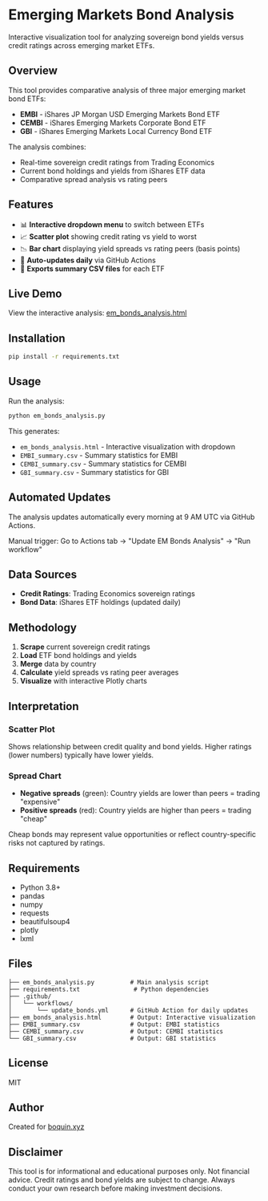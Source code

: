 # Emerging Markets Bond Analysis

Interactive visualization tool for analyzing sovereign bond yields versus credit ratings across emerging market ETFs.

## Overview

This tool provides comparative analysis of three major emerging market bond ETFs:
- **EMBI** - iShares JP Morgan USD Emerging Markets Bond ETF
- **CEMBI** - iShares Emerging Markets Corporate Bond ETF  
- **GBI** - iShares Emerging Markets Local Currency Bond ETF

The analysis combines:
- Real-time sovereign credit ratings from Trading Economics
- Current bond holdings and yields from iShares ETF data
- Comparative spread analysis vs rating peers

## Features

- 📊 **Interactive dropdown menu** to switch between ETFs
- 📈 **Scatter plot** showing credit rating vs yield to worst
- 📉 **Bar chart** displaying yield spreads vs rating peers (basis points)
- 🔄 **Auto-updates daily** via GitHub Actions
- 💾 **Exports summary CSV files** for each ETF


## Live Demo

View the interactive analysis: [em_bonds_analysis.html](https://datavizhonduran.github.io/EM_spreads_vs_ratings/em_bonds_analysis.html)

## Installation

```bash
pip install -r requirements.txt
```

## Usage

Run the analysis:

```bash
python em_bonds_analysis.py
```

This generates:
- `em_bonds_analysis.html` - Interactive visualization with dropdown
- `EMBI_summary.csv` - Summary statistics for EMBI
- `CEMBI_summary.csv` - Summary statistics for CEMBI
- `GBI_summary.csv` - Summary statistics for GBI

## Automated Updates

The analysis updates automatically every morning at 9 AM UTC via GitHub Actions. 

Manual trigger: Go to Actions tab → "Update EM Bonds Analysis" → "Run workflow"

## Data Sources

- **Credit Ratings**: Trading Economics sovereign ratings
- **Bond Data**: iShares ETF holdings (updated daily)

## Methodology

1. **Scrape** current sovereign credit ratings
2. **Load** ETF bond holdings and yields
3. **Merge** data by country
4. **Calculate** yield spreads vs rating peer averages
5. **Visualize** with interactive Plotly charts

## Interpretation

### Scatter Plot
Shows relationship between credit quality and bond yields. Higher ratings (lower numbers) typically have lower yields.

### Spread Chart
- **Negative spreads** (green): Country yields are lower than peers = trading "expensive"
- **Positive spreads** (red): Country yields are higher than peers = trading "cheap"

Cheap bonds may represent value opportunities or reflect country-specific risks not captured by ratings.

## Requirements

- Python 3.8+
- pandas
- numpy
- requests
- beautifulsoup4
- plotly
- lxml

## Files

```
├── em_bonds_analysis.py          # Main analysis script
├── requirements.txt               # Python dependencies
├── .github/
│   └── workflows/
│       └── update_bonds.yml      # GitHub Action for daily updates
├── em_bonds_analysis.html        # Output: Interactive visualization
├── EMBI_summary.csv              # Output: EMBI statistics
├── CEMBI_summary.csv             # Output: CEMBI statistics
└── GBI_summary.csv               # Output: GBI statistics
```

## License

MIT

## Author

Created for [boquin.xyz](https://boquin.xyz)

## Disclaimer

This tool is for informational and educational purposes only. Not financial advice. Credit ratings and bond yields are subject to change. Always conduct your own research before making investment decisions.
